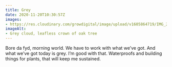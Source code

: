 ```yaml
---
title: Grey
date: 2020-11-20T10:30:57Z
images:
- https://res.cloudinary.com/growdigital/image/upload/v1605864719/IMG_20201120_093114.jpg
imageAlt:
- Grey cloud, leafless crown of oak tree
---
```


Bore da fyd, morning world. We have to work with what we’ve got. And what we’ve got today is grey. I’m good with that. Waterproofs and building things for plants, that will keep me sustained.
